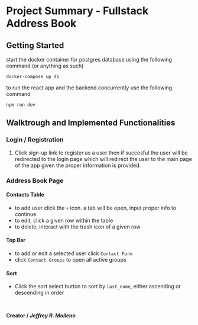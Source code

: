 # Project Summary - Fullstack Address Book

## Getting Started

start the docker container for postgres database using the following command (or anything as such)

`docker-compose up db`

to run the react app and the backend concurrently use the following command

`npm run dev`

## Walktrough and Implemented Functionalities

### Login / Registration

1. Click sign-up link to register as a user then if succesful the user will be redirected to the login page which will redirect the user to the main page of the app given the proper information is provided.

### Address Book Page

  #### Contacts Table
  - to add user click the `+` icon. a tab will be open, input proper info to continue.
  - to edit, click a given row within the table
  - to delete, interact with the trash icon of a given row

  #### Top Bar  
  - to add or edit a selected user click `Contact Form`
  - click `Contact Groups` to open all active groups

  #### Sort
  - Click the sort select button to sort by `last_name`, either ascending or descending in order

  <br/>

  **Creator / <i>Jeffrey R. Molleno</i>**